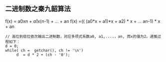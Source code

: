 ## 二进制数之秦九韶算法

f(x) = a0*xn + a1*x(n-1) + ... + an
f(x) =(( (a0*x + a1)*x + a2) * x + ... an-1) * x + an


```
// 高位到低位依次输出二进制数，对应多项式系数a0, a1,....，an, 而x的值为2。递推过程如下： 
d = 0; 
while( ch =  getchar(), ch != '\n') 
     d  = d * 2 + (ch - '0');
```